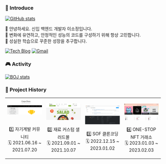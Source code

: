 ### 👻 Introduce

[![GitHub stats](https://github-readme-stats.vercel.app/api?username=sojeongLee0125&hide=stars&count_private=true&show_icons=true&theme=buefy)](https://github.com/anuraghazra/github-readme-stats)

📌 안녕하세요. 신입 백엔드 개발자 이소정입니다. <br>
📌 변화에 유연하고, 안정적인 성능의 코드를 구성하기 위해 항상 고민합니다. <br>
📌 성실한 학습으로 꾸준한 성장을 추구합니다.

[![Tech Blog](http://img.shields.io/badge/-Blog-black?style=flat-round&logo=tistory&link=https://jeong-lee-0125.tistory.com/)](https://jeong-lee-0125.tistory.com/)
[![Gmail](https://img.shields.io/badge/Gmail-d14836?style=flat-round&logo=Gmail&logoColor=white&link=mailto:sojeonglee0125@gmail.com)](mailto:sojeonglee0125@gmail.com)

### 🎮 Activity
[![BOJ stats](http://mazassumnida.wtf/api/v2/generate_badge?boj=sojeong0125)](http://mazassumnida.wtf/api/v2/generate_badge?boj=sojeong0125)

### 📃 Project History
<table>
    <tbody>
        <tr>
            <td>
                <a href="https://github.com/sojeongLee0125/MyHomepageProject"> 
                    <div><img width="100%" src="/image/history1.png"/></div>
                </a>
                    <br>
                    <br>
                    <div align = "center"> 1️⃣ 자기계발 커뮤니티 </div>
                    <div align = "center"> 🗓️ 2021.06.16 ~ 2021.07.20 </div>
                    <br>
            </td>
            <td>
                <a href="https://github.com/sojeongLee0125/SaladMallProject">
                    <div><img width="120%" src="/image/history2.png"/></div>
                </a>
                    <br>
                    <div align = "center"> 2️⃣ 재료 커스텀 샐러드몰 </div>
                    <div align = "center"> 🗓️ 2021.09.01 ~ 2021.10.07 </div>
            </td>
            <td>
                <a href="https://github.com/sojeongLee0125/StackOverFlowCloneCoding">
                    <div><img width="100%" src="/image/history3.png"/></div>
                </a>
                    <br>
                    <div align = "center"> 3️⃣ SOF 클론코딩 </div>
                    <div align = "center"> 🗓️ 2022.12.15 ~ 2023.01.02 </div>
            </td>
            <td>
                <a href="https://github.com/codestates-seb/seb41_main_008">
                    <div><img width="100%" src="/image/history4.png"/></div>
                </a>
                    <br>
                    <div align = "center"> 4️⃣ ONE-STOP NFT 거래소 </div>
                    <div align = "center"> 🗓️ 2023.01.03 ~ 2023.02.03 </div>
            </td>
        </tr>
    </tbody>
</table>
